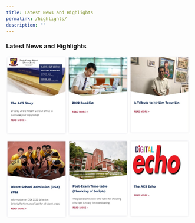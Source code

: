 ```yaml
---
title: Latest News and Highlights
permalink: /highlights/
description: ""
---
```


### **Latest News** and **Highlights**

<p><a href="https://staging.dmt6iqif6dkoj.amplifyapp.com/news-and-events/the-acs-story/">
<img src="/images/news1.jpg" style="width:33%" align=left>
</a></p>

<p><a href="https://staging.dmt6iqif6dkoj.amplifyapp.com/parents/booklist/">
<img src="/images/news2.jpg" style="width:33%" align=left>
</a></p>

<p><a href="https://staging.dmt6iqif6dkoj.amplifyapp.com/news-and-events/a-tribute-to-mr-lim-teow-lin/">
<img src="/images/news3.jpg" style="width:33%" align=left>
</a></p>

<br clear="left">

<p><a href="https://sites.google.com/acsbr.org/cca/direct-school-admission-dsa-2022?authuser=0">
<img src="/images/news4.jpg" style="width:33%" align=left>
</a></p>

<p><a href="https://staging.dmt6iqif6dkoj.amplifyapp.com/news-and-events/post-exam-timetable/">
<img src="/images/news5.jpg" style="width:33%" align=left>
</a></p>

<p><a href="https://staging.dmt6iqif6dkoj.amplifyapp.com/partners/acs-echo/">
<img src="/images/news6.jpg" style="width:33%" align=left>
</a></p>